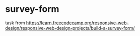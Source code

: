 # survey-form
task from https://learn.freecodecamp.org/responsive-web-design/responsive-web-design-projects/build-a-survey-form/
